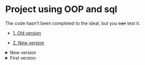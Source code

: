 # Project using OOP and sql

The code hasn't been completed to the ideal, but you ~~can~~ test it.

- [1. Old version](https://github.com/iamarturr/web_1/tree/main/old)

- [2. New version](https://github.com/iamarturr/web_1/tree/main/new_1)







<details>
  <summary>New version</summary>
  
  ![alt tag](https://raw.githubusercontent.com/iamarturr/web_1/main/photos/123.jpg "Описание будет тут")​
  
</details>


<details>
  <summary>First version</summary>
  
  ![alt tag](https://sun9-21.userapi.com/impf/FA-EHByDGO_akUONJWYKkYKHHxDVaoh-VOSwlw/ExPCwZ5obPw.jpg?size=526x247&quality=96&proxy=1&sign=e45fdc83afdbe09e278122b15fe3beec "Описание будет тут")​
  
  > <script> alert("xss")</script> - is just a joke, dude
  
</details>
